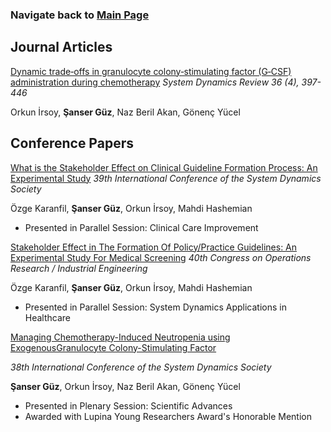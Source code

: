 
### Navigate back to [Main Page](https://sanserguz.github.io/main/)
  
  
  
## Journal Articles

[Dynamic trade‐offs in granulocyte colony‐stimulating factor (G‐CSF) administration during chemotherapy](https://onlinelibrary.wiley.com/doi/10.1002/sdr.1671)
_System Dynamics Review 36 (4), 397-446_

Orkun İrsoy, **Şanser Güz**, Naz Beril Akan, Gönenç Yücel


## Conference Papers

[What is the Stakeholder Effect on Clinical Guideline Formation Process: An Experimental Study](https://proceedings.systemdynamics.org/2021/papers/P1084.pdf)
_39th International Conference of the System Dynamics Society_

Özge Karanfil, **Şanser Güz**, Orkun İrsoy, Mahdi Hashemian
- Presented in Parallel Session: Clinical Care Improvement


[Stakeholder Effect in The Formation Of Policy/Practice Guidelines: An Experimental Study For Medical Screening](https://www.yaem2021.org/en/calendar/abstracts/search/?&page=3)
_40th Congress on Operations Research / Industrial Engineering_

Özge Karanfil, **Şanser Güz**, Orkun İrsoy, Mahdi Hashemian
- Presented in Parallel Session: System Dynamics Applications in Healthcare


[Managing Chemotherapy-Induced Neutropenia using ExogenousGranulocyte Colony-Stimulating Factor](https://proceedings.systemdynamics.org/2020/papers/P1152.pdf)

_38th International Conference of the System Dynamics Society_

**Şanser Güz**, Orkun İrsoy, Naz Beril Akan, Gönenç Yücel
- Presented in Plenary Session: Scientific Advances
- Awarded with Lupina Young Researchers Award's Honorable Mention

